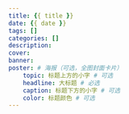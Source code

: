 ```yaml
---
title: {{ title }}
date: {{ date }}
tags: []
categories: []
description:
cover:
banner:
poster: # 海报（可选，全图封面卡片）
    topic: 标题上方的小字 # 可选
    headline: 大标题 # 必选
    caption: 标题下方的小字 # 可选
    color: 标题颜色 # 可选
---
```

